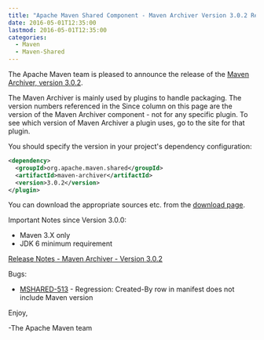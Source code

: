 ```yaml
---
title: "Apache Maven Shared Component - Maven Archiver Version 3.0.2 Released"
date: 2016-05-01T12:35:00
lastmod: 2016-05-01T12:35:00
categories:
  - Maven
  - Maven-Shared
---
```

The Apache Maven team is pleased to announce the release of the 
[Maven Archiver, version 3.0.2](https://maven.apache.org/shared/maven-archiver/).

The Maven Archiver is mainly used by plugins to handle packaging. The version
numbers referenced in the Since column on this page are the version of the
Maven Archiver component - not for any specific plugin. To see which version of
Maven Archiver a plugin uses, go to the site for that plugin.

You should specify the version in your project's dependency configuration:

```xml
<dependency>
  <groupId>org.apache.maven.shared</groupId>
  <artifactId>maven-archiver</artifactId>
  <version>3.0.2</version>
</plugin>
```

You can download the appropriate sources etc. from the [download page][download-page].
 
 
Important Notes since Version 3.0.0:

 * Maven 3.X only
 * JDK 6 minimum requirement

<!-- more -->

[Release Notes - Maven Archiver - Version 3.0.2](https://issues.apache.org/jira/secure/ReleaseNote.jspa?projectId=12317922&version=12335563)

Bugs:

 * [MSHARED-513](https://issues.apache.org/jira/browse/MSHARED-513) -  Regression: Created-By row in manifest does not include Maven version


Enjoy,

-The Apache Maven team

[download-page]: https://maven.apache.org/shared/maven-archiver/download.cgi
